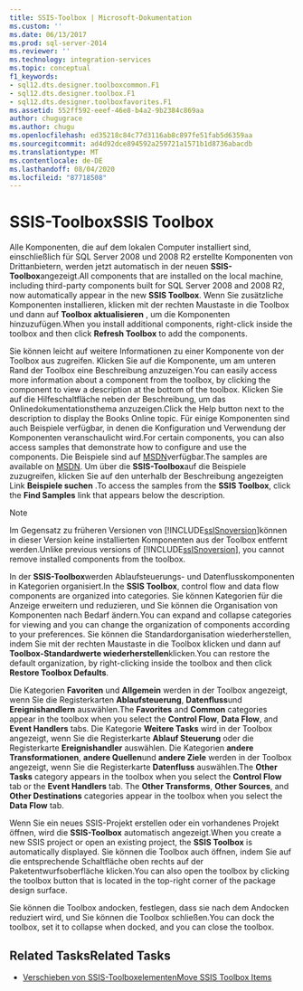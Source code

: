 ```yaml
---
title: SSIS-Toolbox | Microsoft-Dokumentation
ms.custom: ''
ms.date: 06/13/2017
ms.prod: sql-server-2014
ms.reviewer: ''
ms.technology: integration-services
ms.topic: conceptual
f1_keywords:
- sql12.dts.designer.toolboxcommon.F1
- sql12.dts.designer.toolbox.F1
- sql12.dts.designer.toolboxfavorites.F1
ms.assetid: 552ff592-eeef-46e8-b4a2-9b2384c869aa
author: chugugrace
ms.author: chugu
ms.openlocfilehash: ed35218c84c77d3116ab8c897fe51fab5d6359aa
ms.sourcegitcommit: ad4d92dce894592a259721a1571b1d8736abacdb
ms.translationtype: MT
ms.contentlocale: de-DE
ms.lasthandoff: 08/04/2020
ms.locfileid: "87718508"
---
```

# <a name="ssis-toolbox"></a><span data-ttu-id="0540f-102">SSIS-Toolbox</span><span class="sxs-lookup"><span data-stu-id="0540f-102">SSIS Toolbox</span></span>
  <span data-ttu-id="0540f-103">Alle Komponenten, die auf dem lokalen Computer installiert sind, einschließlich für SQL Server 2008 und 2008 R2 erstellte Komponenten von Drittanbietern, werden jetzt automatisch in der neuen **SSIS-Toolbox**angezeigt.</span><span class="sxs-lookup"><span data-stu-id="0540f-103">All components that are installed on the local machine, including third-party components built for SQL Server 2008 and 2008 R2, now automatically appear in the new **SSIS Toolbox**.</span></span> <span data-ttu-id="0540f-104">Wenn Sie zusätzliche Komponenten installieren, klicken mit der rechten Maustaste in die Toolbox und dann auf **Toolbox aktualisieren** , um die Komponenten hinzuzufügen.</span><span class="sxs-lookup"><span data-stu-id="0540f-104">When you install additional components, right-click inside the toolbox and then click **Refresh Toolbox** to add the components.</span></span>  
  
 <span data-ttu-id="0540f-105">Sie können leicht auf weitere Informationen zu einer Komponente von der Toolbox aus zugreifen. Klicken Sie auf die Komponente, um am unteren Rand der Toolbox eine Beschreibung anzuzeigen.</span><span class="sxs-lookup"><span data-stu-id="0540f-105">You can easily access more information about a component from the toolbox, by clicking the component to view a description at the bottom of the toolbox.</span></span> <span data-ttu-id="0540f-106">Klicken Sie auf die Hilfeschaltfläche neben der Beschreibung, um das Onlinedokumentationsthema anzuzeigen.</span><span class="sxs-lookup"><span data-stu-id="0540f-106">Click the Help button next to the description to display the Books Online topic.</span></span> <span data-ttu-id="0540f-107">Für einige Komponenten sind auch Beispiele verfügbar, in denen die Konfiguration und Verwendung der Komponenten veranschaulicht wird.</span><span class="sxs-lookup"><span data-stu-id="0540f-107">For certain components, you can also access samples that demonstrate how to configure and use the components.</span></span> <span data-ttu-id="0540f-108">Die Beispiele sind auf [MSDN](https://go.microsoft.com/fwlink/?LinkId=259189)verfügbar.</span><span class="sxs-lookup"><span data-stu-id="0540f-108">The samples are available on [MSDN](https://go.microsoft.com/fwlink/?LinkId=259189).</span></span> <span data-ttu-id="0540f-109">Um über die **SSIS-Toolbox**auf die Beispiele zuzugreifen, klicken Sie auf den unterhalb der Beschreibung angezeigten Link **Beispiele suchen** .</span><span class="sxs-lookup"><span data-stu-id="0540f-109">To access the samples from the **SSIS Toolbox**, click the **Find Samples** link that appears below the description.</span></span>  
  
> [!NOTE]  
>  <span data-ttu-id="0540f-110">Im Gegensatz zu früheren Versionen von [!INCLUDE[ssISnoversion](../includes/ssisnoversion-md.md)]können in dieser Version keine installierten Komponenten aus der Toolbox entfernt werden.</span><span class="sxs-lookup"><span data-stu-id="0540f-110">Unlike previous versions of [!INCLUDE[ssISnoversion](../includes/ssisnoversion-md.md)], you cannot remove installed components from the toolbox.</span></span>  
  
 <span data-ttu-id="0540f-111">In der **SSIS-Toolbox**werden Ablaufsteuerungs- und Datenflusskomponenten in Kategorien organisiert.</span><span class="sxs-lookup"><span data-stu-id="0540f-111">In the **SSIS Toolbox**, control flow and data flow components are organized into categories.</span></span>  <span data-ttu-id="0540f-112">Sie können Kategorien für die Anzeige erweitern und reduzieren, und Sie können die Organisation von Komponenten nach Bedarf ändern.</span><span class="sxs-lookup"><span data-stu-id="0540f-112">You can expand and collapse categories for viewing and you can change the organization of components according to your preferences.</span></span>  <span data-ttu-id="0540f-113">Sie können die Standardorganisation wiederherstellen, indem Sie mit der rechten Maustaste in die Toolbox klicken und dann auf **Toolbox-Standardwerte wiederherstellen**klicken.</span><span class="sxs-lookup"><span data-stu-id="0540f-113">You can restore the default organization, by right-clicking inside the toolbox and then click **Restore Toolbox Defaults**.</span></span>  
  
 <span data-ttu-id="0540f-114">Die Kategorien **Favoriten** und **Allgemein** werden in der Toolbox angezeigt, wenn Sie die Registerkarten **Ablaufsteuerung**, **Datenfluss**und **Ereignishandlern** auswählen.</span><span class="sxs-lookup"><span data-stu-id="0540f-114">The **Favorites** and **Common** categories appear in the toolbox when you select the **Control Flow**, **Data Flow**, and **Event Handlers** tabs.</span></span> <span data-ttu-id="0540f-115">Die Kategorie **Weitere Tasks** wird in der Toolbox angezeigt, wenn Sie die Registerkarte **Ablauf Steuerung** oder die Registerkarte **Ereignishandler** auswählen. Die Kategorien **andere Transformationen**, **andere Quellen**und **andere Ziele** werden in der Toolbox angezeigt, wenn Sie die Registerkarte **Datenfluss** auswählen.</span><span class="sxs-lookup"><span data-stu-id="0540f-115">The **Other Tasks** category appears in the toolbox when you select the **Control Flow** tab or the **Event Handlers** tab. The **Other Transforms**, **Other Sources**, and **Other Destinations** categories appear in the toolbox when you select the **Data Flow** tab.</span></span>  
  
 <span data-ttu-id="0540f-116">Wenn Sie ein neues SSIS-Projekt erstellen oder ein vorhandenes Projekt öffnen, wird die **SSIS-Toolbox** automatisch angezeigt.</span><span class="sxs-lookup"><span data-stu-id="0540f-116">When you create a new SSIS project or open an existing project, the **SSIS Toolbox** is automatically displayed.</span></span> <span data-ttu-id="0540f-117">Sie können die Toolbox auch öffnen, indem Sie auf die entsprechende Schaltfläche oben rechts auf der Paketentwurfsoberfläche klicken.</span><span class="sxs-lookup"><span data-stu-id="0540f-117">You can also open the toolbox by clicking the toolbox button that is located in the top-right corner of the package design surface.</span></span>  
  
 <span data-ttu-id="0540f-118">Sie können die Toolbox andocken, festlegen, dass sie nach dem Andocken reduziert wird, und Sie können die Toolbox schließen.</span><span class="sxs-lookup"><span data-stu-id="0540f-118">You can dock the toolbox, set it to collapse when docked, and you can close the toolbox.</span></span>  
  
## <a name="related-tasks"></a><span data-ttu-id="0540f-119">Related Tasks</span><span class="sxs-lookup"><span data-stu-id="0540f-119">Related Tasks</span></span>  
  
-   [<span data-ttu-id="0540f-120">Verschieben von SSIS-Toolboxelementen</span><span class="sxs-lookup"><span data-stu-id="0540f-120">Move SSIS Toolbox Items</span></span>](../../2014/integration-services/move-ssis-toolbox-items.md)  
  
  
